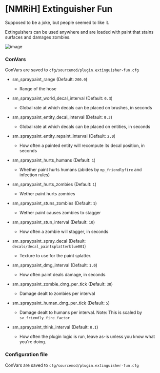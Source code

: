 # [NMRiH] Extinguisher Fun
Supposed to be a joke, but people seemed to like it. 

Extinguishers can be used anywhere and are loaded with paint that stains surfaces and damages zombies.

![image](https://user-images.githubusercontent.com/11559683/123833008-4fe8e580-d8dc-11eb-8dbe-1619c1e640fc.png)


### ConVars

ConVars are saved to `cfg/sourcemod/plugin.extinguisher-fun.cfg`

- sm_spraypaint_range (Default: `200.0`)
  - Range of the hose

- sm_spraypaint_world_decal_interval (Default: `0.3`)
  - Global rate at which decals can be placed on brushes, in seconds
  
- sm_spraypaint_entity_decal_interval (Default: `0.3`)
  - Global rate at which decals can be placed on entities, in seconds
 
- sm_spraypaint_entity_repaint_interval (Default: `2.0`)
  - How often a painted entity will recompute its decal position, in seconds

- sm_spraypaint_hurts_humans (Default: `1`)
  - Whether paint hurts humans (abides by `mp_friendlyfire` and infection rules)
   
- sm_spraypaint_hurts_zombies (Default: `1`)
  - Wether paint hurts zombies

- sm_spraypaint_stuns_zombies (Default: `1`)
  - Wether paint causes zombies to stagger

- sm_spraypaint_stun_interval (Default: `10`)
  - How often a zombie will stagger, in seconds 

- sm_spraypaint_spray_decal (Default: `decals/decal_paintsplatterblue001`)
  - Texture to use for the paint splatter. 

- sm_spraypaint_dmg_interval (Default: `1.0`)
  - How often paint deals damage, in seconds

- sm_spraypaint_zombie_dmg_per_tick (Default: `30`)
  - Damage dealt to zombies per interval

- sm_spraypaint_human_dmg_per_tick (Default: `5`)
  - Damage dealt to humans per interval. Note: This is scaled by `sv_friendly_fire_factor`

- sm_spraypaint_think_interval (Default: `0.1`)
  - How often the plugin logic is run, leave as-is unless you know what you're doing.

### Configuration file

ConVars are saved to `cfg/sourcemod/plugin.extinguisher-fun.cfg`
